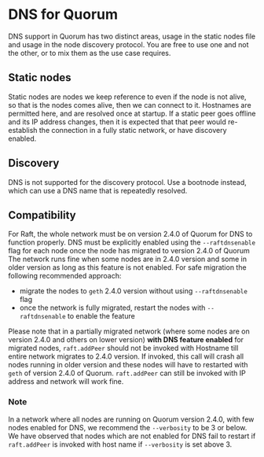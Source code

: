 # DNS for Quorum

DNS support in Quorum has two distinct areas, usage in the static nodes file and usage in the
node discovery protocol. You are free to use one and not the other, or to mix them as the use case
requires.

## Static nodes

Static nodes are nodes we keep reference to even if the node is not alive, so that is the nodes comes alive,
then we can connect to it. Hostnames are permitted here, and are resolved once at startup. If a static peer goes offline
and its IP address changes, then it is expected that that peer would re-establish the connection in a fully static
network, or have discovery enabled.

## Discovery

DNS is not supported for the discovery protocol. Use a bootnode instead, which can use a DNS name that is repeatedly
resolved.

## Compatibility

For Raft, the whole network must be on version 2.4.0 of Quorum for DNS to function properly. DNS must
be explicitly enabled using the `--raftdnsenable` flag for each node once the node has migrated to version 2.4.0 of Quorum
The network runs fine when some nodes are in 2.4.0 version and some in older version as long as this feature is not enabled. For safe migration the following recommended approach:

* migrate the nodes to `geth` 2.4.0 version without using `--raftdnsenable` flag
* once the network is fully migrated, restart the nodes with `--raftdnsenable` to enable the feature

Please note that in a partially migrated network  (where some nodes are on version 2.4.0 and others on lower version) **with DNS feature enabled** for migrated nodes, `raft.addPeer` should not be invoked with Hostname till entire network migrates to 2.4.0 version. If invoked, this call will crash all nodes running in older version and these nodes will have to restarted with `geth` of version 2.4.0 of Quorum. `raft.addPeer` can still be invoked with IP address and network will work fine.

### Note

In a network where all nodes are running on Quorum version 2.4.0, with few nodes enabled for DNS, we recommend the
 `--verbosity` to be 3 or below. We have observed that nodes which are not enabled for DNS fail to restart if
 `raft.addPeer` is invoked with host name if `--verbosity` is set above 3.
